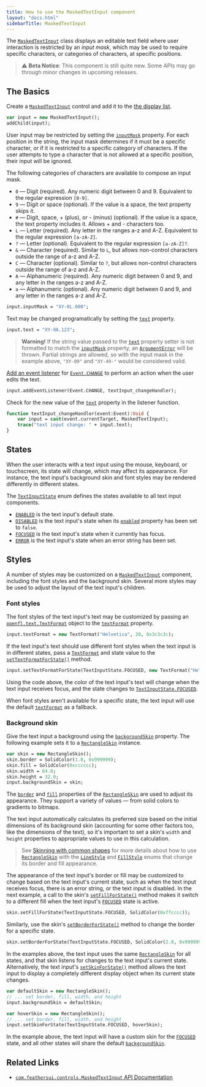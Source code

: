 ```yaml
---
title: How to use the MaskedTextInput component
layout: "docs.html"
sidebarTitle: MaskedTextInput
---
```


The [`MaskedTextInput`](https://api.feathersui.com/premium-components/text-inputs-pack/com/feathersui/controls/MaskedTextInput.html) class displays an editable text field where user interaction is restricted by an _input mask_, which may be used to require specific characters, or categories of characters, at specific positions.

> ⚠️ **Beta Notice**: This component is still quite new. Some APIs may go through minor changes in upcoming releases.

## The Basics

Create a [`MaskedTextInput`](https://api.feathersui.com/premium-components/text-inputs-pack/com/feathersui/controls/MaskedTextInput.html) control and add it to the [the display list](https://books.openfl.org/openfl-developers-guide/display-programming/basics-of-display-programming.html).

```haxe
var input = new MaskedTextInput();
addChild(input);
```

User input may be restricted by setting the [`inputMask`](https://api.feathersui.com/premium-components/text-inputs-pack/com/feathersui/controls/MaskedTextInput.html#inputMask) property. For each position in the string, the input mask determines if it must be a specific character, or if it is restricted to a specific category of characters. If the user attempts to type a character that is not allowed at a specific position, their input will be ignored.

The following categories of characters are available to compose an input mask.

- `0` — Digit (required). Any numeric digit between 0 and 9. Equivalent to the regular expression `[0-9]`.
- `9` — Digit or space (optional). If the value is a space, the text property skips it.
- `#` — Digit, space, + (plus), or - (minus) (optional). If the value is a space, the text property includes it. Allows + and - characters too.
- `L` — Letter (required). Any letter in the ranges a-z and A-Z. Equivalent to the regular expression `[a-zA-Z]`.
- `?` — Letter (optional). Equivalent to the regular expression `[a-zA-Z]?`.
- `&` — Character (required). Similar to `L`, but allows non-control characters outside the range of a-z and A-Z.
- `C` — Character (optional). Similar to `?`, but allows non-control characters outside the range of a-z and A-Z.
- `A` — Alphanumeric (required). Any numeric digit between 0 and 9, and any letter in the ranges a-z and A-Z.
- `a` — Alphanumeric (optional). Any numeric digit between 0 and 9, and any letter in the ranges a-z and A-Z.


```haxe
input.inputMask = "XY-0L.000";
```

Text may be changed programatically by setting the [`text`](https://api.feathersui.com/premium-components/text-inputs-pack/com/feathersui/controls/MaskedTextInput.html#text) property.

```haxe
input.text = "XY-9A.123";
```

> **Warning!** If the string value passed to the [`text`](https://api.feathersui.com/premium-components/text-inputs-pack/com/feathersui/controls/PhoneNumberTextInput.html#text) property setter is not formatted to match the [`inputMask`](https://api.feathersui.com/premium-components/text-inputs-pack/com/feathersui/controls/MaskedTextInput.html#inputMask) property, an [`ArgumentError`](https://api.openfl.org/openfl/errors/ArgumentError.html) will be thrown. Partial strings are allowed, so with the input mask in the example above, `"XY-09"` and `"XY-49-"` would be considered valid.

[Add an event listener](https://books.openfl.org/openfl-developers-guide/handling-events/basics-of-handling-events.html) for [`Event.CHANGE`](https://api.openfl.org/openfl/events/Event.html#CHANGE) to perform an action when the user edits the text.

```haxe
input.addEventListener(Event.CHANGE, textInput_changeHandler);
```

Check for the new value of the [`text`](https://api.feathersui.com/premium-components/text-inputs-pack/com/feathersui/controls/MaskedTextInput.html#text) property in the listener function.

```haxe
function textInput_changeHandler(event:Event):Void {
    var input = cast(event.currentTarget, MaskedTextInput);
    trace("text input change: " + input.text);
}
```

## States

When the user interacts with a text input using the mouse, keyboard, or touchscreen, its state will change, which may affect its appearance. For instance, the text input's background skin and font styles may be rendered differently in different states.

The [`TextInputState`](https://api.feathersui.com/current/feathers/controls/TextInputState.html) enum defines the states available to all text input components.

- [`ENABLED`](https://api.feathersui.com/current/feathers/controls/TextInputState.html#ENABLED) is the text input's default state.
- [`DISABLED`](https://api.feathersui.com/current/feathers/controls/TextInputState.html#DISABLED) is the text input's state when its [`enabled`](https://api.feathersui.com/current/feathers/core/IUIControl.html#enabled) property has been set to `false`.
- [`FOCUSED`](https://api.feathersui.com/current/feathers/controls/TextInputState.html#FOCUSED) is the text input's state when it currently has focus.
- [`ERROR`](https://api.feathersui.com/current/feathers/controls/TextInputState.html#ERROR) is the text input's state when an error string has been set.


## Styles

A number of styles may be customized on a [`MaskedTextInput`](https://api.feathersui.com/premium-components/text-inputs-pack/com/feathersui/controls/MaskedTextInput.html) component, including the font styles and the background skin. Several more styles may be used to adjust the layout of the text input's children.

### Font styles

The font styles of the text input's text may be customized by passing an [`openfl.text.TextFormat`](https://api.openfl.org/openfl/text/TextFormat.html) object to the [`textFormat`](https://api.feathersui.com/premium-components/text-inputs-pack/com/feathersui/controls/MaskedTextInput.html#textFormat) property.

```haxe
input.textFormat = new TextFormat("Helvetica", 20, 0x3c3c3c);
```

If the text input's text should use different font styles when the text input is in different states, pass a [`TextFormat`](https://api.openfl.org/openfl/text/TextFormat.html) and state value to the [`setTextFormatForState()`](https://api.feathersui.com/premium-components/text-inputs-pack/com/feathersui/controls/MaskedTextInput.html#setTextFormatForState) method.

```haxe
input.setTextFormatForState(TextInputState.FOCUSED, new TextFormat("Helvetica", 20, 0xcc0000));
```

Using the code above, the color of the text input's text will change when the text input receives focus, and the state changes to [`TextInputState.FOCUSED`](https://api.feathersui.com/current/feathers/controls/TextInputState.html#FOCUSED).

When font styles aren't available for a specific state, the text input will use the default [`textFormat`](https://api.feathersui.com/premium-components/text-inputs-pack/com/feathersui/controls/MaskedTextInput.html#textFormat) as a fallback.

### Background skin

Give the text input a background using the [`backgroundSkin`](https://api.feathersui.com/premium-components/text-inputs-pack/com/feathersui/controls/MaskedTextInput.html#backgroundSkin) property. The following example sets it to a [`RectangleSkin`](https://api.feathersui.com/current/feathers/skins/RectangleSkin.html) instance.

```haxe
var skin = new RectangleSkin();
skin.border = SolidColor(1.0, 0x999999);
skin.fill = SolidColor(0xcccccc);
skin.width = 64.0;
skin.height = 32.0;
input.backgroundSkin = skin;
```

The [`border`](https://api.feathersui.com/current/feathers/skins/BaseGraphicsPathSkin.html#border) and [`fill`](https://api.feathersui.com/current/feathers/skins/BaseGraphicsPathSkin.html#fill) properties of the [`RectangleSkin`](https://api.feathersui.com/current/feathers/skins/RectangleSkin.html) are used to adjust its appearance. They support a variety of values — from solid colors to gradients to bitmaps.

The text input automatically calculates its preferred size based on the initial dimensions of its background skin (accounting for some other factors too, like the dimensions of the text), so it's important to set a skin's `width` and `height` properties to appropriate values to use in this calculation.

> See [Skinning with common shapes](../shape-skins.md) for more details about how to use [`RectangleSkin`](https://api.feathersui.com/current/feathers/skins/RectangleSkin.html) with the [`LineStyle`](https://api.feathersui.com/current/feathers/graphics/LineStyle.html) and [`FillStyle`](https://api.feathersui.com/current/feathers/graphics/FillStyle.html) enums that change its border and fill appearance.

The appearance of the text input's border or fill may be customized to change based on the text input's current state, such as when the text input receives focus, there is an error string, or the text input is disabled. In the next example, a call to the skin's [`setFillForState()`](https://api.feathersui.com/current/feathers/skins/RectangleSkin.html#setFillForState) method makes it switch to a different fill when the text input's [`FOCUSED`](https://api.feathersui.com/current/feathers/controls/TextInputState.html#FOCUSED) state is active.

```haxe
skin.setFillForState(TextInputState.FOCUSED, SolidColor(0xffcccc));
```

Similarly, use the skin's [`setBorderForState()`](https://api.feathersui.com/current/feathers/skins/RectangleSkin.html#setBorderForState) method to change the border for a specific state.

```haxe
skin.setBorderForState(TextInputState.FOCUSED, SolidColor(2.0, 0x999999));
```

In the examples above, the text input uses the same [`RectangleSkin`](https://api.feathersui.com/current/feathers/skins/RectangleSkin.html) for all states, and that skin listens for changes to the text input's current state. Alternatively, the text input's [`setSkinForState()`](https://api.feathersui.com/premium-components/text-inputs-pack/com/feathersui/controls/MaskedTextInput.html#setSkinForState) method allows the text input to display a completely different display object when its current state changes.

```haxe
var defaultSkin = new RectangleSkin();
// ... set border, fill, width, and height
input.backgroundSkin = defaultSkin;

var hoverSkin = new RectangleSkin();
// ... set border, fill, width, and height
input.setSkinForState(TextInputState.FOCUSED, hoverSkin);
```

In the example above, the text input will have a custom skin for the [`FOCUSED`](https://api.feathersui.com/current/feathers/controls/TextInputState.html#FOCUSED) state, and all other states will share the default [`backgroundSkin`](https://api.feathersui.com/premium-components/text-inputs-pack/com/feathersui/controls/MaskedTextInput.html#backgroundSkin).

## Related Links

- [`com.feathersui.controls.MaskedTextInput` API Documentation](https://api.feathersui.com/premium-components/text-inputs-pack/com/feathersui/controls/MaskedTextInput.html)